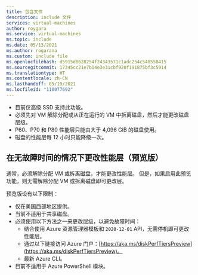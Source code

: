 ```yaml
---
title: 包含文件
description: include 文件
services: virtual-machines
author: roygara
ms.service: virtual-machines
ms.topic: include
ms.date: 05/13/2021
ms.author: rogarana
ms.custom: include file
ms.openlocfilehash: d5915d8628254f24343571c1adc254c548558415
ms.sourcegitcommit: 17345cc21e7b14e3e31cbf920f191875bf3c5914
ms.translationtype: HT
ms.contentlocale: zh-CN
ms.lasthandoff: 05/19/2021
ms.locfileid: "110077692"
---
```

- 目前仅高级 SSD 支持此功能。
- 必须先对 VM 解除分配或从正在运行的 VM 中拆离磁盘，然后才能更改磁盘层级。
- P60、P70 和 P80 性能层只能由大于 4,096 GiB 的磁盘使用。
- 磁盘的性能层每 12 小时只能降级一次。

## <a name="change-performance-tier-without-downtime-preview"></a>在无故障时间的情况下更改性能层（预览版）

通常，必须解除分配 VM 或拆离磁盘，才能更改性能层。 但是，如果启用此预览功能，则无需解除分配 VM 或拆离磁盘即可更改层。

预览版设有以下限制：
- 仅在美国西部地区提供。
- 当前不适用于共享磁盘。
- 必须使用以下方法之一来更改层级，以避免故障时间：
    - 结合使用 Azure 资源管理器模板和 `2020-12-01` API，无需停机即可更改性能层。
    - 通过以下链接访问 Azure 门户：[https://aka.ms/diskPerfTiersPreview](https://aka.ms/diskPerfTiersPreview)。
    - 最新 Azure CLI。
- 目前不适用于 Azure PowerShell 模块。